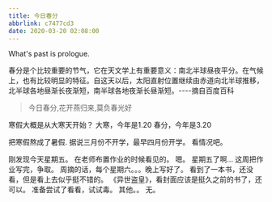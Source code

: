 ```yaml
---
title: 今日春分
abbrlink: c7477cd3
date: 2020-03-20 02:08:00
---
```

What's past is prologue.

<!--more-->

春分是个比较重要的节气，它在天文学上有重要意义：南北半球昼夜平分。在气候上，也有比较明显的特征。自这天以后，太阳直射位置继续由赤道向北半球推移，北半球各地昼渐长夜渐短，南半球各地夜渐长昼渐短。----摘自百度百科


>今日春分,花开燕归来,莫负春光好

寒假大概是从大寒天开始？
大寒，今年是1.20
春分，今年是3.20

把寒假熬成了暑假.
据说三月份不开学，最早四月份开学。
看情况吧。

刚发现今天星期五。
在老师布置作业的时候看见的。
嗯。
星期五了啊...
这周把作业写完，争取。
周摘的话，每个星期六。。。晚上写好了。
看到了一本书，还没看，但是看上去似乎挺不错的。
《异世盗皇》，看封面应该是挺久之前的书了，还可以。
准备尝试了看看，试试毒。
其他。。
无。

